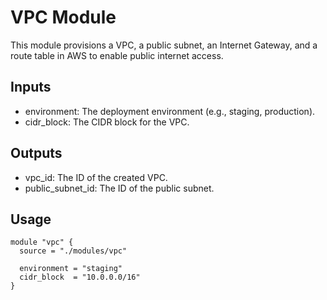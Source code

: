 # VPC Module

This module provisions a VPC, a public subnet, an Internet Gateway, and a route table in AWS to enable public internet access.

## Inputs

- environment: The deployment environment (e.g., staging, production).
- cidr_block: The CIDR block for the VPC.

## Outputs

- vpc_id: The ID of the created VPC.
- public_subnet_id: The ID of the public subnet.

## Usage

```hcl
module "vpc" {
  source = "./modules/vpc"

  environment = "staging"
  cidr_block  = "10.0.0.0/16"
}
```
